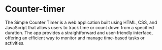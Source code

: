 # Counter-timer
The Simple Counter Timer is a web application built using HTML, CSS, and JavaScript that allows users to track time or count down from a specified duration. The app provides a straightforward and user-friendly interface, offering an efficient way to monitor and manage time-based tasks or activities.
